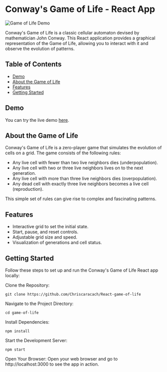 # Conway's Game of Life - React App

![Game of Life Demo](insert-your-demo-gif-or-screenshot-link-here)

Conway's Game of Life is a classic cellular automaton devised by mathematician John Conway. This React application provides a graphical representation of the Game of Life, allowing you to interact with it and observe the evolution of patterns.

## Table of Contents

- [Demo](#demo)
- [About the Game of Life](#about-the-game-of-life)
- [Features](#features)
- [Getting Started](#getting-started)

## Demo

You can try the live demo [here]([insert-link-to-live-demo](https://gameoflife-ccaracach.vercel.app/)).

## About the Game of Life

Conway's Game of Life is a zero-player game that simulates the evolution of cells on a grid. The game consists of the following rules:
- Any live cell with fewer than two live neighbors dies (underpopulation).
- Any live cell with two or three live neighbors lives on to the next generation.
- Any live cell with more than three live neighbors dies (overpopulation).
- Any dead cell with exactly three live neighbors becomes a live cell (reproduction).

This simple set of rules can give rise to complex and fascinating patterns.

## Features

- Interactive grid to set the initial state.
- Start, pause, and reset controls.
- Adjustable grid size and speed.
- Visualization of generations and cell status.

## Getting Started

Follow these steps to set up and run the Conway's Game of Life React app locally:

Clone the Repository:
```shell
git clone https://github.com/Chriscaracach/React-game-of-life
```
Navigate to the Project Directory:
```shell
cd game-of-life
```

Install Dependencies:
```shell
npm install
```

Start the Development Server:
```shell
npm start
```

Open Your Browser:
Open your web browser and go to http://localhost:3000 to see the app in action.
